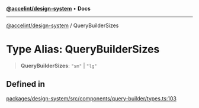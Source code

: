 [**@accelint/design-system**](../README.md) • **Docs**

***

[@accelint/design-system](../README.md) / QueryBuilderSizes

# Type Alias: QueryBuilderSizes

> **QueryBuilderSizes**: `"sm"` \| `"lg"`

## Defined in

[packages/design-system/src/components/query-builder/types.ts:103](https://github.com/gohypergiant/standard-toolkit/blob/258694cea8ed8bbd956b3cf5da47c2c9debcf127/packages/design-system/src/components/query-builder/types.ts#L103)
